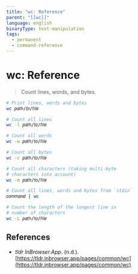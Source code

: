 ```yaml
---
title: "wc: Reference"
parent: "[[wc]]"
language: english
binaryType: text-manipulation
tags:
  - permanent
  - command-reference
---
```


# wc: Reference

> Count lines, words, and bytes.

```bash
# Print lines, words and bytes
wc 𝑝𝑎𝑡ℎ/𝑡𝑜/𝑓𝑖𝑙𝑒

# Count all lines
wc -l 𝑝𝑎𝑡ℎ/𝑡𝑜/𝑓𝑖𝑙𝑒

# Count all words
wc -w 𝑝𝑎𝑡ℎ/𝑡𝑜/𝑓𝑖𝑙𝑒

# Count all bytes
wc -c 𝑝𝑎𝑡ℎ/𝑡𝑜/𝑓𝑖𝑙𝑒

# Count all characters (taking multi-byte
# characters into account)
wc -m 𝑝𝑎𝑡ℎ/𝑡𝑜/𝑓𝑖𝑙𝑒

# Count all lines, words and bytes from `stdin`
𝑐𝑜𝑚𝑚𝑎𝑛𝑑 | wc

# Count the length of the longest line in
# number of characters
wc -L 𝑝𝑎𝑡ℎ/𝑡𝑜/𝑓𝑖𝑙𝑒
```

## References

- _tldr InBrowser.App_. (n.d.). [https://tldr.inbrowser.app/pages/common/wc](https://tldr.inbrowser.app/pages/common/wc)
